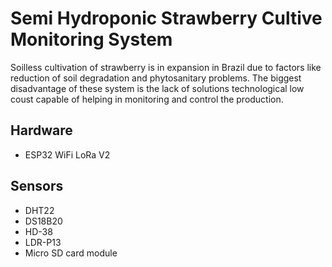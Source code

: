 # Semi Hydroponic Strawberry Cultive Monitoring System

Soilless cultivation of strawberry is in expansion in Brazil due to factors like reduction of soil degradation and phytosanitary problems. The biggest disadvantage of these system is the lack of solutions technological low coust capable of helping in monitoring and control the production.

## Hardware

- ESP32 WiFi LoRa V2

## Sensors

- DHT22
- DS18B20
- HD-38
- LDR-P13
- Micro SD card module
